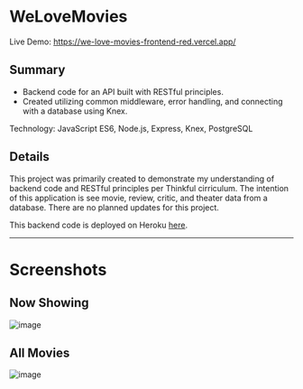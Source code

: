 # WeLoveMovies

Live Demo: https://we-love-movies-frontend-red.vercel.app/

## Summary
* Backend code for an API built with RESTful principles.
* Created utilizing common middleware, error handling, and connecting with a database using Knex.

Technology: JavaScript ES6, Node.js, Express, Knex, PostgreSQL

## Details
This project was primarily created to demonstrate my understanding of backend code and RESTful principles per Thinkful cirriculum.
The intention of this application is see movie, review, critic, and theater data from a database.
There are no planned updates for this project.

This backend code is deployed on Heroku [here](https://gentle-earth-35524.herokuapp.com/).

---

# Screenshots


## Now Showing 
![image](https://user-images.githubusercontent.com/104510317/182693422-502dcbef-56cd-481a-8caa-0a2ec4933fb6.png)



## All Movies
![image](https://user-images.githubusercontent.com/104510317/182694818-3ed7d280-adfe-430b-a12a-feee193703c7.png)
